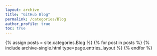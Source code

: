 ```yaml
---
layout: archive
title: "GitHub Blog"
permalink: /categories/Blog
author_profile: true
toc: true
---
```

{% assign posts = site.categories.Blog %}
{% for post in posts %} {% include archive-single.html type=page.entries_layout %} {% endfor %}